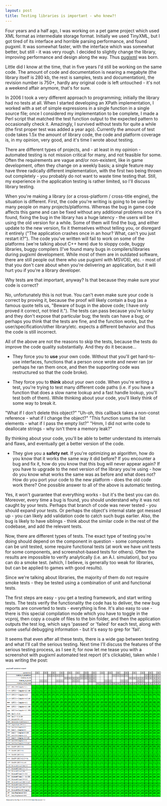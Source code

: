 ```yaml
---
layout: post
title: Testing libraries is important - who knew?!
---
```


Four years and a half ago, I was working on a pet game project which used XML format as intermediate storage format. Initially we used TinyXML, but I got tired of its interface and horrible parsing performance, and found pugxml. It was somewhat faster, with the interface which was somewhat better, but still - it was very rough. I decided to slightly change the library, improving performance and design along the way. Thus [pugixml](http://code.google.com/p/pugixml/) was born.

Little did I know at the time, that in five years I'd still be working on the same code. The amount of code and documentation is nearing a megabyte (the library itself is 280 kb, the rest is samples, tests and documentation), the revision number is 750+, hardly any original code is left untouched - it's not a weekend affair anymore, that's for sure.

In 2006 I took a very different approach to programming; initially the library had no tests at all. When I started developing an XPath implementation, I worked with a set of simple expressions in a single function in a single source file; once I considered my implementation to be complete, I made a Perl script that matched the test function output to the expected pattern to occasionally check it. Amazingly, I survived without tests for quite a while (the first proper test was added a year ago). Currently the amount of test code takes 1.5x the amount of library code, the code and platform coverage is, in my opinion, very good, and it's time I wrote about testing.

There are different types of projects, and - at least in my opinion - automated testing is not mission critical for many, and not feasible for some. Often the requirements are vague and/or non-existent, like in game development, often they change on a weekly basis; a single feature may have three radically different implementation, with the first two being thrown out completely - you probably do not want to waste time testing that. Still, my experience in the application testing is rather limited, so I'll discuss library testing.

When you're making a library (or a cross-platform / cross-title engine), the situation is different. First, the code you're writing is going to be used by many people on many projects/platforms. Whereas the bug in game code affects this game and can be fixed without any additional problems once it's found, fixing the bug in the library has a huge latency - the users will be using the old version for a while. Some of them will find the bug, and either update to the new version, fix it themselves without telling you, or disregard it entirely ("The application crashes once in an hour? What, can't you just restart it?"). The code you've written will fail to work on some of the platforms (we're talking about C++ here) due to sloppy code, buggy libraries, buggy compilers (I've found many bugs in compilers/libraries during pugixml development. While most of them are in outdated software, there are still people out there who use pugixml with MSVC6), etc. - most of that you don't care about when you're delivering an application, but it will hurt you if you're a library developer.

Why tests are that important, anyway? Is that because they make sure your code is correct?

No, unfortunately this is not true. You can't even make sure your code is correct by proving it, because the proof will likely contain a bug (as a famous quote tells us, "Beware of bugs in the above code; I have only proved it correct, not tried it."). The tests can pass because you're lucky and they don't expose that particular bug; the tests can have a bug; or perhaps you think that the tests are fine, and the function works, but the user/specification/other library/etc. expects a different behavior and thus the code is still incorrect.

All of the above are not the reasons to skip the tests, because the tests do improve the code quality substantially. And they do it because...

* They force you to **use** your own code. Without that you'll get hard-to-use interfaces, functions that a person once wrote and never ran (or perhaps he ran them once, and then the supporting code was restructured so that the code broke).

* They force you to **think** about your own code. When you're writing a test, you're trying to test many different code paths (i.e. if you have a function that does a slow name lookup and a fast handle lookup, you'll test both of them). While thinking about your code, you'll likely think of some way to break it.

"What if I don't delete this object?" "Uh-oh, this callback takes a non-const reference - what if I change the object?" "This function sums the list elements - what if I pass the empty list?" "Hmm, I did not write code to deallocate strings - why isn't there a memory leak?"

By thinking about your code, you'll be able to better understand its internals and flaws, and eventually get a better version of the code.

* They give you a **safety net**. If you're optimizing an algorithm, how do you know that it works the same way it did before? If you encounter a bug and fix it, how do you know that this bug will never appear again? If you have to upgrade to the next version of the library you're using - how do you know what works the same was as before and what does not? How do you port your code to the new platform - does the old code work there? One possible answer to all of the above is automatic testing.

Yes, it won't guarantee that everything works - but it's the best you can do. Moreover, every time a bug is found, you should understand why it was not caught by your tests. Perhaps that branch of code was never tested - you should expand your tests. Or perhaps the object's internal state got messed up - you can likely add validation code to catch such bugs earlier. Also, the bug is likely to have siblings - think about the similar code in the rest of the codebase, and add the relevant tests.

Now, there are different types of tests. The exact type of testing you're doing should depend on the component in question - some components can be unit tested, some require functional tests (at work we have unit tests for some components, and screenshot-based tests for others). Often the results are impossible to verify analytically (i.e. an A.I. simulation), but you can do a smoke test. (which, I believe, is generally too weak for libraries, but can be applied to games with good results).

Since we're talking about libraries, the majority of them do not require smoke tests - they be tested using a combination of unit and functional tests.

The first steps are easy - you get a testing framework, and start writing tests. The tests verify the functionality the code has to deliver, the new bug reports are converted to tests - everything is fine. It's also easy to use - there is this special compilation mode which you have to toggle in the vcproj, then copy a couple of files to the bin folder, and then the application outputs the test log, which says 'passed' or 'failed' for each test, along with some useful debugging information - but it's easy to grep for 'fail'.

It seems that even after all these tests, there is a wide gap between testing and what I'll call the serious testing. Next time I'll discuss the features of the serious testing process, as I see it; for now let me tease you with a screenshot with pugixml automated test report (it's clickable), taken while I was writing the post:

![](/images/pugixml_autotest.png)
